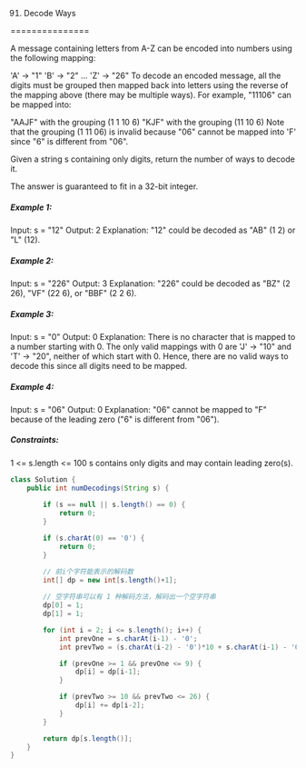 91. Decode Ways

===============

A message containing letters from A-Z can be encoded into numbers using the following mapping:

'A' -> "1"
'B' -> "2"
...
'Z' -> "26"
To decode an encoded message, all the digits must be grouped then mapped back into letters using the reverse of the mapping above (there may be multiple ways). For example, "11106" can be mapped into:

"AAJF" with the grouping (1 1 10 6)
"KJF" with the grouping (11 10 6)
Note that the grouping (1 11 06) is invalid because "06" cannot be mapped into 'F' since "6" is different from "06".

Given a string s containing only digits, return the number of ways to decode it.

The answer is guaranteed to fit in a 32-bit integer.

##### Example 1:

Input: s = "12"
Output: 2
Explanation: "12" could be decoded as "AB" (1 2) or "L" (12).

##### Example 2:

Input: s = "226"
Output: 3
Explanation: "226" could be decoded as "BZ" (2 26), "VF" (22 6), or "BBF" (2 2 6).

##### Example 3:

Input: s = "0"
Output: 0
Explanation: There is no character that is mapped to a number starting with 0.
The only valid mappings with 0 are 'J' -> "10" and 'T' -> "20", neither of which start with 0.
Hence, there are no valid ways to decode this since all digits need to be mapped.

##### Example 4:

Input: s = "06"
Output: 0
Explanation: "06" cannot be mapped to "F" because of the leading zero ("6" is different from "06").

##### Constraints:

1 <= s.length <= 100
s contains only digits and may contain leading zero(s).

```java
class Solution {
    public int numDecodings(String s) {
        
        if (s == null || s.length() == 0) {
            return 0;
        }

        if (s.charAt(0) == '0') {
            return 0;
        }

        // 前i个字符能表示的解码数
        int[] dp = new int[s.length()+1];
        
        // 空字符串可以有 1 种解码方法，解码出一个空字符串
        dp[0] = 1;
        dp[1] = 1;

        for (int i = 2; i <= s.length(); i++) {
            int prevOne = s.charAt(i-1) - '0';
            int prevTwo = (s.charAt(i-2) - '0')*10 + s.charAt(i-1) - '0';

            if (prevOne >= 1 && prevOne <= 9) {
                dp[i] = dp[i-1];
            }

            if (prevTwo >= 10 && prevTwo <= 26) {
                dp[i] += dp[i-2];
            }
        }

        return dp[s.length()];
    } 
}
```

